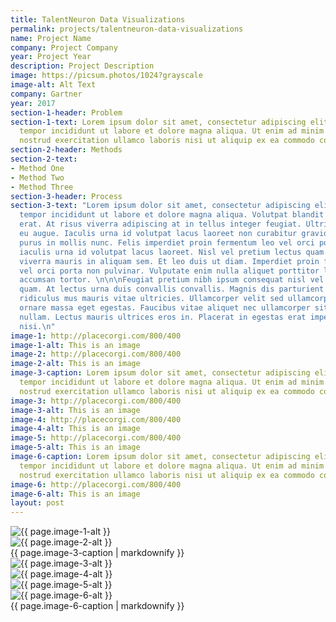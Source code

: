 ```yaml
---
title: TalentNeuron Data Visualizations
permalink: projects/talentneuron-data-visualizations
name: Project Name
company: Project Company
year: Project Year
description: Project Description
image: https://picsum.photos/1024?grayscale
image-alt: Alt Text
company: Gartner
year: 2017
section-1-header: Problem
section-1-text: Lorem ipsum dolor sit amet, consectetur adipiscing elit, sed do eiusmod
  tempor incididunt ut labore et dolore magna aliqua. Ut enim ad minim veniam, quis
  nostrud exercitation ullamco laboris nisi ut aliquip ex ea commodo consequat.
section-2-header: Methods
section-2-text:
- Method One
- Method Two
- Method Three
section-3-header: Process
section-3-text: "Lorem ipsum dolor sit amet, consectetur adipiscing elit, sed do eiusmod
  tempor incididunt ut labore et dolore magna aliqua. Volutpat blandit aliquam etiam
  erat. At risus viverra adipiscing at in tellus integer feugiat. Ultrices vitae auctor
  eu augue. Iaculis urna id volutpat lacus laoreet non curabitur gravida. \n\n\nNisl
  purus in mollis nunc. Felis imperdiet proin fermentum leo vel orci porta non. Tempus
  iaculis urna id volutpat lacus laoreet. Nisl vel pretium lectus quam id. Scelerisque
  viverra mauris in aliquam sem. Et leo duis ut diam. Imperdiet proin fermentum leo
  vel orci porta non pulvinar. Vulputate enim nulla aliquet porttitor lacus luctus
  accumsan tortor. \n\n\nFeugiat pretium nibh ipsum consequat nisl vel pretium lectus
  quam. At lectus urna duis convallis convallis. Magnis dis parturient montes nascetur
  ridiculus mus mauris vitae ultricies. Ullamcorper velit sed ullamcorper morbi tincidunt
  ornare massa eget egestas. Faucibus vitae aliquet nec ullamcorper sit amet risus
  nullam. Lectus mauris ultrices eros in. Placerat in egestas erat imperdiet sed euismod
  nisi.\n"
image-1: http://placecorgi.com/800/400
image-1-alt: This is an image
image-2: http://placecorgi.com/800/400
image-2-alt: This is an image
image-3-caption: Lorem ipsum dolor sit amet, consectetur adipiscing elit, sed do eiusmod
  tempor incididunt ut labore et dolore magna aliqua. Ut enim ad minim veniam, quis
  nostrud exercitation ullamco laboris nisi ut aliquip ex ea commodo consequat.
image-3: http://placecorgi.com/800/400
image-3-alt: This is an image
image-4: http://placecorgi.com/800/400
image-4-alt: This is an image
image-5: http://placecorgi.com/800/400
image-5-alt: This is an image
image-6-caption: Lorem ipsum dolor sit amet, consectetur adipiscing elit, sed do eiusmod
  tempor incididunt ut labore et dolore magna aliqua. Ut enim ad minim veniam, quis
  nostrud exercitation ullamco laboris nisi ut aliquip ex ea commodo consequat.
image-6: http://placecorgi.com/800/400
image-6-alt: This is an image
layout: post
---
```


<div class="grid">
  <div class="grid-item span-2">
    <img src="{{ page.image-1 }}" alt="{{ page.image-1-alt }}">
  </div>
  <div class="grid-item span-1">
    <img src="{{ page.image-2 }}" alt="{{ page.image-2-alt }}">
  </div>
  <div class="grid-item span-1 align-self-center">
    <span class="">{{ page.image-3-caption | markdownify }}</span>
  </div>
  <div class="grid-item span-2">
    <img src="{{ page.image-3 }}" alt="{{ page.image-3-alt }}">
  </div>
  <div class="grid-item span-1">
    <img src="{{ page.image-4 }}" alt="{{ page.image-4-alt }}">
  </div>
  <div class="grid-item span-2">
    <img src="{{ page.image-5 }}" alt="{{ page.image-5-alt }}">
  </div>
  <div class="grid-item span-2">
    <img src="{{ page.image-6 }}" alt="{{ page.image-6-alt }}">
  </div>
  <div class="grid-item span-1 align-self-center">
    <span class="">{{ page.image-6-caption | markdownify }}</span>
  </div>
</div>
